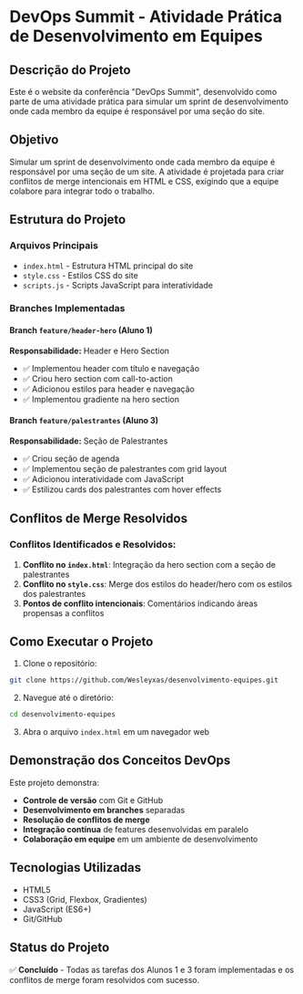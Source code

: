 # DevOps Summit - Atividade Prática de Desenvolvimento em Equipes

## Descrição do Projeto
Este é o website da conferência "DevOps Summit", desenvolvido como parte de uma atividade prática para simular um sprint de desenvolvimento onde cada membro da equipe é responsável por uma seção do site.

## Objetivo
Simular um sprint de desenvolvimento onde cada membro da equipe é responsável por uma seção de um site. A atividade é projetada para criar conflitos de merge intencionais em HTML e CSS, exigindo que a equipe colabore para integrar todo o trabalho.

## Estrutura do Projeto

### Arquivos Principais
- `index.html` - Estrutura HTML principal do site
- `style.css` - Estilos CSS do site
- `scripts.js` - Scripts JavaScript para interatividade

### Branches Implementadas

#### Branch `feature/header-hero` (Aluno 1)
**Responsabilidade:** Header e Hero Section
- ✅ Implementou header com título e navegação
- ✅ Criou hero section com call-to-action
- ✅ Adicionou estilos para header e navegação
- ✅ Implementou gradiente na hero section

#### Branch `feature/palestrantes` (Aluno 3)
**Responsabilidade:** Seção de Palestrantes
- ✅ Criou seção de agenda
- ✅ Implementou seção de palestrantes com grid layout
- ✅ Adicionou interatividade com JavaScript
- ✅ Estilizou cards dos palestrantes com hover effects

## Conflitos de Merge Resolvidos

### Conflitos Identificados e Resolvidos:
1. **Conflito no `index.html`**: Integração da hero section com a seção de palestrantes
2. **Conflito no `style.css`**: Merge dos estilos do header/hero com os estilos dos palestrantes
3. **Pontos de conflito intencionais**: Comentários indicando áreas propensas a conflitos

## Como Executar o Projeto

1. Clone o repositório:
```bash
git clone https://github.com/Wesleyxas/desenvolvimento-equipes.git
```

2. Navegue até o diretório:
```bash
cd desenvolvimento-equipes
```

3. Abra o arquivo `index.html` em um navegador web

## Demonstração dos Conceitos DevOps

Este projeto demonstra:
- **Controle de versão** com Git e GitHub
- **Desenvolvimento em branches** separadas
- **Resolução de conflitos de merge**
- **Integração contínua** de features desenvolvidas em paralelo
- **Colaboração em equipe** em um ambiente de desenvolvimento

## Tecnologias Utilizadas
- HTML5
- CSS3 (Grid, Flexbox, Gradientes)
- JavaScript (ES6+)
- Git/GitHub

## Status do Projeto
✅ **Concluído** - Todas as tarefas dos Alunos 1 e 3 foram implementadas e os conflitos de merge foram resolvidos com sucesso.

